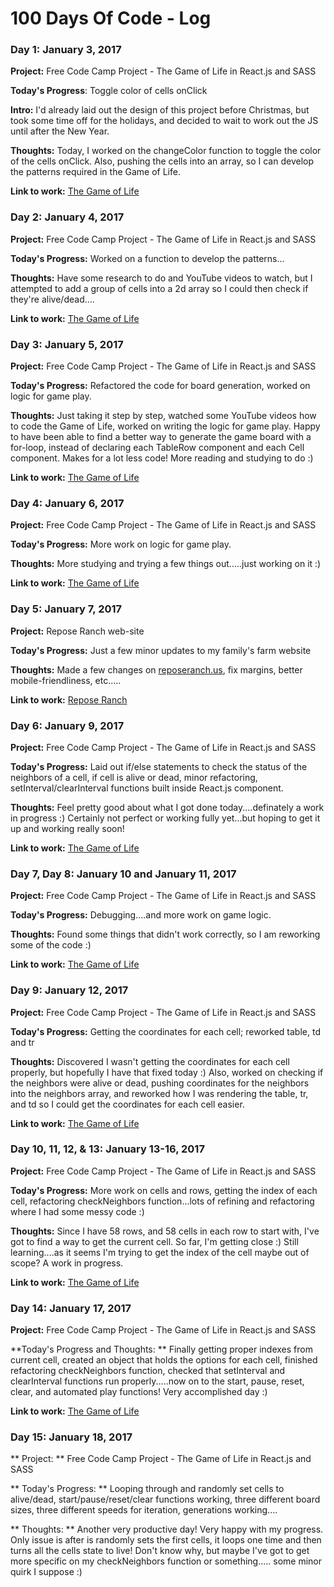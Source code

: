 # 100 Days Of Code - Log

### Day 1: January 3, 2017

**Project:** Free Code Camp Project - The Game of Life in React.js and SASS

**Today's Progress**: Toggle color of cells onClick

**Intro:** I'd already laid out the design of this project before Christmas, but took some time off for the holidays, and decided to wait to work out the JS until after the New Year.

**Thoughts:** Today, I worked on the changeColor function to toggle the color of the cells onClick. Also, pushing the cells into an array, so I can develop the patterns required in the Game of Life.

**Link to work:** [The Game of Life](http://codepen.io/CandiW/pen/MbaGZz)


### Day 2: January 4, 2017

**Project:** Free Code Camp Project - The Game of Life in React.js and SASS

**Today's Progress:** Worked on a function to develop the patterns...

**Thoughts:** Have some research to do and YouTube videos to watch, but I attempted to add a group of cells into a 2d array so I could then check if they're alive/dead....

**Link to work:** [The Game of Life](http://codepen.io/CandiW/pen/MbaGZz)


### Day 3: January 5, 2017

**Project:** Free Code Camp Project - The Game of Life in React.js and SASS

**Today's Progress:** Refactored the code for board generation, worked on logic for game play.

**Thoughts:** Just taking it step by step, watched some YouTube videos how to code the Game of Life, worked on writing the logic for game play.  Happy to have been able to find a better way to generate the game board with a for-loop, instead of declaring each TableRow component and each Cell component.  Makes for a lot less code!  More reading and studying to do :)

**Link to work:** [The Game of Life](http://codepen.io/CandiW/pen/MbaGZz)


### Day 4: January 6, 2017

**Project:** Free Code Camp Project - The Game of Life in React.js and SASS

**Today's Progress:** More work on logic for game play.

**Thoughts:** More studying and trying a few things out.....just working on it :)

**Link to work:** [The Game of Life](http://codepen.io/CandiW/pen/MbaGZz)


### Day 5: January 7, 2017

**Project:** Repose Ranch web-site

**Today's Progress:** Just a few minor updates to my family's farm website

**Thoughts:** Made a few changes on [reposeranch.us](http://www.reposeranch.us), fix margins, better mobile-friendliness, etc.....

**Link to work:** [Repose Ranch](http://www.reposeranch.us)


### Day 6: January 9, 2017

**Project:** Free Code Camp Project - The Game of Life in React.js and SASS

**Today's Progress:** Laid out if/else statements to check the status of the neighbors of a cell, if cell is alive or dead, minor refactoring, setInterval/clearInterval functions built inside React.js component.

**Thoughts:** Feel pretty good about what I got done today....definately a work in progress :) Certainly not perfect or working fully yet...but hoping to get it up and working really soon!

**Link to work:** [The Game of Life](http://codepen.io/CandiW/pen/MbaGZz)


### Day 7, Day 8: January 10 and January 11, 2017

**Project:** Free Code Camp Project - The Game of Life in React.js and SASS

**Today's Progress:** Debugging....and more work on game logic.

**Thoughts:** Found some things that didn't work correctly, so I am reworking some of the code :)

**Link to work:** [The Game of Life](http://codepen.io/CandiW/pen/MbaGZz)


### Day 9: January 12, 2017

**Project:** Free Code Camp Project - The Game of Life in React.js and SASS

**Today's Progress:** Getting the coordinates for each cell; reworked table, td and tr 

**Thoughts:** Discovered I wasn't getting the coordinates for each cell properly, but hopefully I have that fixed today :)  Also, worked on checking if the neighbors were alive or dead, pushing coordinates for the neighbors into the neighbors array, and reworked how I was rendering the table, tr, and td so I could get the coordinates for each cell easier.

**Link to work:** [The Game of Life](http://codepen.io/CandiW/pen/MbaGZz)


### Day 10, 11, 12, & 13: January 13-16, 2017

**Project:** Free Code Camp Project - The Game of Life in React.js and SASS

**Today's Progress:** More work on cells and rows, getting the index of each cell, refactoring checkNeighbors function...lots of refining and refactoring where I had some messy code :)

**Thoughts:** Since I have 58 rows, and 58 cells in each row to start with, I've got to find a way to get the current cell.  So far, I'm getting close :)  Still learning....as it seems I'm trying to get the index of the cell maybe out of scope?  A work in progress.

**Link to work:** [The Game of Life](http://codepen.io/CandiW/pen/MbaGZz)


### Day 14: January 17, 2017

**Project:** Free Code Camp Project - The Game of Life in React.js and SASS

**Today's Progress and Thoughts: ** Finally getting proper indexes from current cell, created an object that holds the options for each cell, finished refactoring checkNeighbors function, checked that setInterval and clearInterval functions
run properly.....now on to the start, pause, reset, clear, and automated play functions! Very accomplished day :)

**Link to work:** [The Game of Life](http://codepen.io/CandiW/pen/MbaGZz)


### Day 15: January 18, 2017

** Project: ** Free Code Camp Project - The Game of Life in React.js and SASS

** Today's Progress: ** Looping through and randomly set cells to alive/dead, start/pause/reset/clear functions working, three different board sizes, three different speeds for iteration, generations working....

** Thoughts: ** Another very productive day! Very happy with my progress. Only issue is after is randomly sets the first cells, it loops one time and then turns all the cells state to live!  Don't know why, but maybe I've got to get more specific on my checkNeighbors function or something..... some minor quirk I suppose :) 

